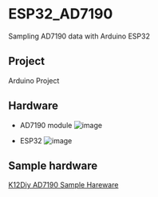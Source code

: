 # ESP32_AD7190
Sampling AD7190 data with Arduino ESP32


## Project
Arduino Project

## Hardware

* AD7190 module
![image](https://github.com/coolham/ESP32_AD7190/blob/master/images/AD7190-1-1.jpg)

* ESP32
![image](https://github.com/coolham/ESP32_AD7190/blob/master/images/AD7190-5-2.jpg)

## Sample hardware

[K12Diy AD7190 Sample Hareware](https://www.k12diy.com/?p=66)



##

